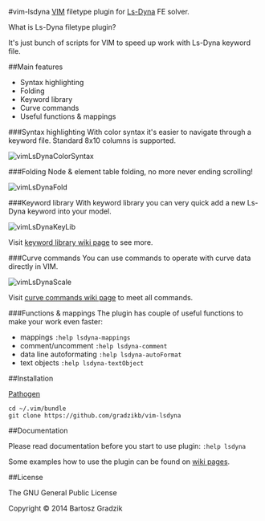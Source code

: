 #vim-lsdyna
[VIM](http://www.vim.org/) filetype plugin for [Ls-Dyna](http://www.lstc.com) FE solver.

What is Ls-Dyna filetype plugin?

It's just bunch of scripts for VIM to speed up work with Ls-Dyna keyword file.

##Main features
- Syntax highlighting
- Folding
- Keyword library
- Curve commands
- Useful functions & mappings

###Syntax highlighting
With color syntax it's easier to navigate through a keyword file. Standard 8x10 columns is supported.

![vimLsDynaColorSyntax](https://raw.github.com/wiki/gradzikb/vim-lsdyna/screenshots/vimLsDynaColorSyntax.gif)

###Folding
Node & element table folding, no more never ending scrolling!

![vimLsDynaFold](https://raw.github.com/wiki/gradzikb/vim-lsdyna/screenshots/vimLsDynaFold.gif)

###Keyword library
With keyword library you can very quick add a new Ls-Dyna keyword into your model.

![vimLsDynaKeyLib](https://raw.github.com/wiki/gradzikb/vim-lsdyna/screenshots/vimLsDynaKeyLib.gif)

Visit [keyword library wiki page](https://github.com/gradzikb/vim-lsdyna/wiki/Keyword-Library) to see more.

###Curve commands
You can use commands to operate with curve data directly in VIM.

![vimLsDynaScale](https://raw.github.com/wiki/gradzikb/vim-lsdyna/screenshots/vimLsDynaScale.gif)

Visit [curve commands wiki page](https://github.com/gradzikb/vim-lsdyna/wiki/Curve-Commands) to meet all commands.

###Functions & mappings
The plugin has couple of useful functions to make your work even faster:
- mappings `:help lsdyna-mappings`
- comment/uncomment `:help lsdyna-comment`
- data line autoformating `:help lsdyna-autoFormat`
- text objects `:help lsdyna-textObject`

##Installation

[Pathogen](https://github.com/tpope/vim-pathogen)

```
cd ~/.vim/bundle
git clone https://github.com/gradzikb/vim-lsdyna
```

##Documentation

Please read documentation before you start to use plugin: `:help lsdyna`

Some examples how to use the plugin can be found on [wiki pages](https://github.com/gradzikb/vim-lsdyna/wiki).

##License

The GNU General Public License

Copyright &copy; 2014 Bartosz Gradzik
